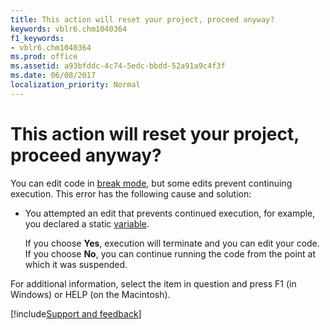 ```yaml
---
title: This action will reset your project, proceed anyway?
keywords: vblr6.chm1040364
f1_keywords:
- vblr6.chm1040364
ms.prod: office
ms.assetid: a93bfddc-4c74-5edc-bbdd-52a91a9c4f3f
ms.date: 06/08/2017
localization_priority: Normal
---
```



# This action will reset your project, proceed anyway?

You can edit code in [break mode](../../Glossary/vbe-glossary.md#break-mode), but some edits prevent continuing execution. This error has the following cause and solution:



- You attempted an edit that prevents continued execution, for example, you declared a static [variable](../../Glossary/vbe-glossary.md#variable).
    
    If you choose  **Yes**, execution will terminate and you can edit your code. If you choose **No**, you can continue running the code from the point at which it was suspended.
    

For additional information, select the item in question and press F1 (in Windows) or HELP (on the Macintosh).

[!include[Support and feedback](~/includes/feedback-boilerplate.md)]
